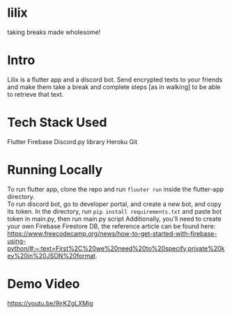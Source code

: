# lilix
taking breaks made wholesome!

# Intro
Lilix is a flutter app and a discord bot. Send encrypted texts to your friends and make them take a break and complete steps [as in walking] to be able to retrieve that text.

# Tech Stack Used
Flutter
Firebase
Discord.py library
Heroku
Git

# Running Locally
To run flutter app, clone the repo and run ```fluuter run``` inside the flutter-app directory. <br>
To run discord bot, go to developer portal, and create a new bot, and copy its token. In the directory, run ``` pip install requirements.txt ``` and paste bot token in main.py, then run main.py script
Additionally, you'll need to create your own Firebase Firestore DB, the reference article can be found here: https://www.freecodecamp.org/news/how-to-get-started-with-firebase-using-python/#:~:text=First%2C%20we%20need%20to%20specify,private%20key%20in%20JSON%20format.


# Demo Video
https://youtu.be/9jrKZgLXMig

